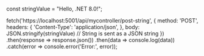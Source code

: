 const stringValue = "Hello, .NET 8.0!";

fetch('https://localhost:5001/api/mycontroller/post-string', {
  method: 'POST',
  headers: {
    'Content-Type': 'application/json',
  },
  body: JSON.stringify(stringValue)  // String is sent as a JSON string
})
  .then(response => response.json())
  .then(data => console.log(data))
  .catch(error => console.error('Error:', error));
